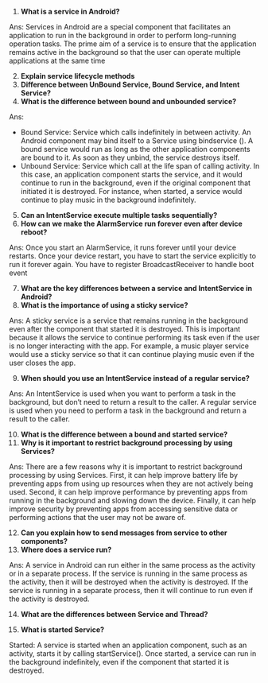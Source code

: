 1. **What is a service in Android?**

Ans: Services in Android are a special component that facilitates an application to run in the background in order to perform long-running operation tasks. The prime aim of a service is to ensure that the application remains active in the background so that the user can operate multiple applications at the same time

2. **Explain service lifecycle methods**
3. **Difference between UnBound Service, Bound Service, and Intent Service?**
4. **What is the difference between bound and unbounded service?**

Ans:
- Bound Service: Service which calls indefinitely in between activity. An Android component may bind itself to a Service using bindservice (). A bound service would run as long as the other application components are bound to it. As soon as they unbind, the service destroys itself.
- Unbound Service: Service which call at the life span of calling activity. In this case, an application component starts the service, and it would continue to run in the background, even if the original component that initiated it is destroyed. For instance, when started, a service would continue to play music in the background indefinitely.


5. **Can an IntentService execute multiple tasks sequentially?**
6. **How can we make the AlarmService run forever even after device reboot?**

Ans: Once you start an AlarmService, it runs forever until your device restarts. Once your device restart, you have to start the service explicitly to run it forever again. You have to register BroadcastReceiver to handle boot event

7. **What are the key differences between a service and IntentService in Android?**
8. **What is the importance of using a sticky service?**

Ans: A sticky service is a service that remains running in the background even after the component that started it is destroyed. This is important because it allows the service to continue performing its task even if the user is no longer interacting with the app. For example, a music player service would use a sticky service so that it can continue playing music even if the user closes the app.

9. **When should you use an IntentService instead of a regular service?**

Ans: An IntentService is used when you want to perform a task in the background, but don’t need to return a result to the caller. A regular service is used when you need to perform a task in the background and return a result to the caller.

10. **What is the difference between a bound and started service?**
11. **Why is it important to restrict background processing by using Services?**

Ans: There are a few reasons why it is important to restrict background processing by using Services. First, it can help improve battery life by preventing apps from using up resources when they are not actively being used. Second, it can help improve performance by preventing apps from running in the background and slowing down the device. Finally, it can help improve security by preventing apps from accessing sensitive data or performing actions that the user may not be aware of.

12. **Can you explain how to send messages from service to other components?**
13. **Where does a service run?**

Ans: A service in Android can run either in the same process as the activity or in a separate process. If the service is running in the same process as the activity, then it will be destroyed when the activity is destroyed. If the service is running in a separate process, then it will continue to run even if the activity is destroyed.

14. **What are the differences between Service and Thread?**

15.  **What is started Service?**

Started: A service is started when an application component, such as an activity, starts it by calling startService(). Once started, a service can run in the background indefinitely, even if the component that started it is destroyed.

